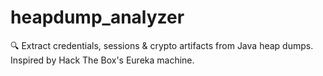 # heapdump_analyzer
🔍 Extract credentials, sessions &amp; crypto artifacts from Java heap dumps. Inspired by Hack The Box's Eureka machine.
